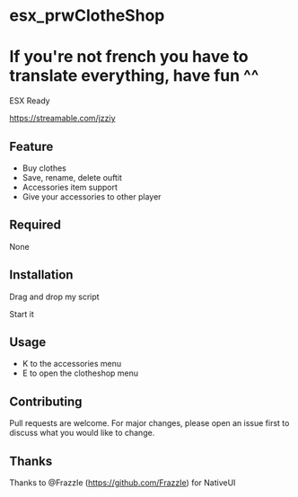 # esx_prwClotheShop
# If you're not french you have to translate everything, have fun ^^ 
ESX Ready

https://streamable.com/jzziy
## Feature
  - Buy clothes
  - Save, rename, delete ouftit
  - Accessories item support
  - Give your accessories to other player
## Required

None

## Installation 

Drag and drop my script

Start it

## Usage
  - K to the accessories menu
  - E to open the clotheshop menu
## Contributing
Pull requests are welcome. For major changes, please open an issue first to discuss what you would like to change.

## Thanks
Thanks to @FrazzIe (https://github.com/FrazzIe) for NativeUI
